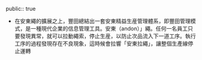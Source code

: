 public:: true

- 在安東繩的擴展之上，豐田總結出一套安東精益生産管理體系，即豐田管理模式，是一種現代企業的信息管理工具。安東（andon）」繩。任何一名員工只要發現異常，就可以拉動繩索，停止生産，以防止次品流入下一道工序。執行工序的過程發現存在不良現象，這時候會拉響「安東拉繩」，讓整個生產線停止運轉